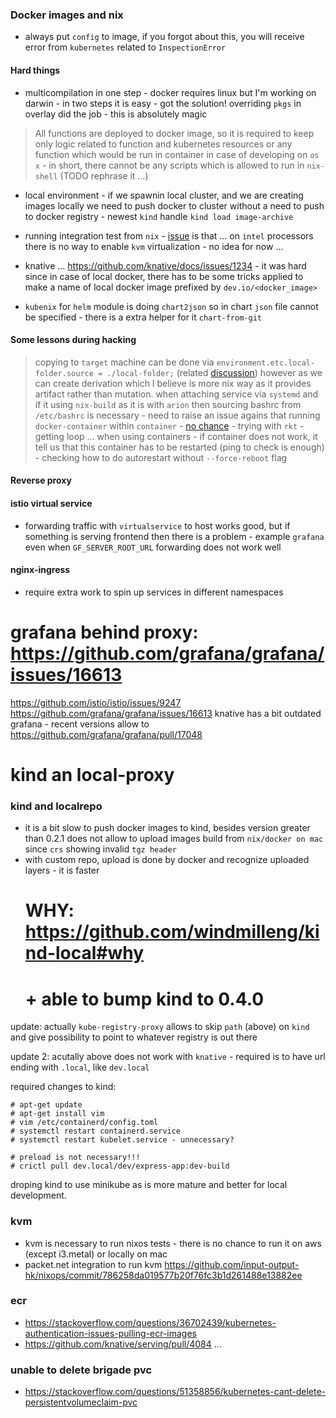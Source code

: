 ### Docker images and nix
* always put `config` to image, if you forgot about this, you will receive error from `kubernetes` related to `InspectionError`

#### Hard things
* multicompilation in one step - docker requires linux but I'm working on darwin - in two steps it is easy - got the solution! overriding `pkgs` in overlay did the job - this is absolutely magic
> All functions are deployed to docker image, so it is required to keep only logic related to function and kubernetes resources or any function which would be run in container in case of developing on `os x` - in short, there cannot be any scripts which is allowed to run in `nix-shell` (TODO rephrase it ...)

* local environment - if we spawnin local cluster, and we are creating images locally we need to push docker to cluster without a need to push to docker registry - newest `kind` handle `kind load image-archive`

* running integration test from `nix` - [issue](https://stackoverflow.com/questions/54251855/virtualbox-enable-nested-vtx-amd-v-greyed-out) is that ... on `intel` processors there is no way to enable `kvm` virtualization - no idea for now ...

* knative ... https://github.com/knative/docs/issues/1234 - it was hard since in case of local docker, there has to be some tricks applied to make a name of local docker image prefixed by `dev.io/<docker_image>`

* `kubenix` for `helm` module is doing `chart2json` so in chart `json` file cannot be specified - there is a extra helper for it `chart-from-git`

#### Some lessons during hacking
> copying to `target` machine can be done via `environment.etc.local-folder.source = ./local-folder;`
  (related [discussion](https://groups.google.com/forum/#!topic/nix-devel/0AS_sEH7n-M))
  however as we can create derivation which I believe is more nix way as it provides artifact rather than mutation.
> when attaching service via `systemd` and if it using `nix-build` as it is with `arion` then sourcing bashrc from `/etc/bashrc` is necessary - need to raise an issue agains that
> running `docker-container` within `container` - [no chance](https://github.com/NixOS/nixpkgs/issues/28659) - trying with `rkt` - getting loop ...
> when using containers - if container does not work, it tell us that this container has to be restarted (ping to check is enough) - checking how to do autorestart without `--force-reboot` flag

#### Reverse proxy
#### istio virtual service
- forwarding traffic with `virtualservice` to host works good, but if something is serving frontend then there is a problem - example `grafana` even when `GF_SERVER_ROOT_URL` forwarding does not work well

#### nginx-ingress
- require extra work to spin up services in different namespaces

# grafana behind proxy: https://github.com/grafana/grafana/issues/16613
https://github.com/istio/istio/issues/9247
https://github.com/grafana/grafana/issues/16613
knative has a bit outdated grafana - recent versions allow to https://github.com/grafana/grafana/pull/17048 

# kind an local-proxy
### kind and localrepo
- it is a bit slow to push docker images to kind, besides version greater than 0.2.1 does not allow to upload images build from `nix/docker on mac` since `crs` showing invalid `tgz header`
- with custom repo, upload is done by docker and recognize uploaded layers - it is faster
  # WHY: https://github.com/windmilleng/kind-local#why
  # + able to bump kind to 0.4.0

update: actually `kube-registry-proxy` allows to skip `path` (above) on `kind` and give possibility to point to whatever registry is out there

update 2: acutally above does not work with `knative` - required is to have url ending with `.local`, like `dev.local`

required changes to kind:
```
# apt-get update
# apt-get install vim
# vim /etc/containerd/config.toml
# systemctl restart containerd.service
# systemctl restart kubelet.service - unnecessary?

# preload is not necessary!!!
# crictl pull dev.local/dev/express-app:dev-build
```
droping kind to use minikube as is more mature and better for local development.

### kvm
* kvm is necessary to run nixos tests - there is no chance to run it on aws (except i3.metal) or locally on mac
* packet.net integration to run kvm https://github.com/input-output-hk/nixops/commit/786258da019577b20f76fc3b1d261488e13882ee

### ecr
* https://stackoverflow.com/questions/36702439/kubernetes-authentication-issues-pulling-ecr-images
* https://github.com/knative/serving/pull/4084 ...

### unable to delete brigade pvc 
* https://stackoverflow.com/questions/51358856/kubernetes-cant-delete-persistentvolumeclaim-pvc
